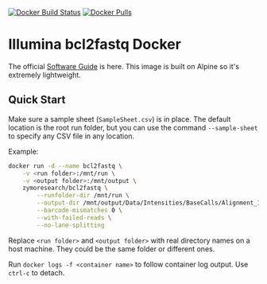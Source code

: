 [![Docker Build Status](https://img.shields.io/docker/build/zymoresearch/bcl2fastq.svg)](https://hub.docker.com/r/zymoresearch/bcl2fastq/) [![Docker Pulls](https://img.shields.io/docker/pulls/zymoresearch/bcl2fastq.svg)](https://hub.docker.com/r/zymoresearch/bcl2fastq/)

# Illumina bcl2fastq Docker

The official [Software Guide](https://support.illumina.com/content/dam/illumina-support/documents/documentation/software_documentation/bcl2fastq/bcl2fastq2-v2-20-software-guide-15051736-03.pdf) is here. This image is built on Alpine so it's extremely lightweight.

## Quick Start

Make sure a sample sheet (`SampleSheet.csv`) is in place. The default location is the root run folder, but you can use the command `--sample-sheet` to specify any CSV file in any location.

Example:

```bash
docker run -d --name bcl2fastq \
    -v <run folder>:/mnt/run \
    -v <output folder>:/mnt/output \
    zymoresearch/bcl2fastq \
        --runfolder-dir /mnt/run \
        --output-dir /mnt/output/Data/Intensities/BaseCalls/Alignment_1\
        --barcode-mismatches 0 \
        --with-failed-reads \
        --no-lane-splitting
```

Replace `<run folder>` and `<output folder>` with real directory names on a host machine. They could be the same folder or different ones.

Run `docker logs -f <container name>` to follow container log output. Use `ctrl-c` to detach.
